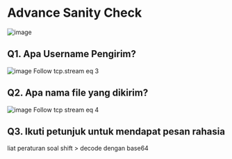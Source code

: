 # Advance Sanity Check
 ![image](https://github.com/user-attachments/assets/f0f47134-f8fe-47b3-84f2-8ffa3a56fbc0)
## Q1.  Apa Username Pengirim?
![image](https://github.com/user-attachments/assets/3bdfbb82-93d4-4b04-8598-581bae2ba95e)
Follow tcp.stream eq 3
## Q2.  Apa nama file yang dikirim?
![image](https://github.com/user-attachments/assets/2a953a98-25d3-4b78-aa8b-7e5d5dc16dff)
Follow tcp stream eq 4
## Q3. Ikuti petunjuk untuk mendapat pesan rahasia
liat peraturan soal shift > decode dengan base64
